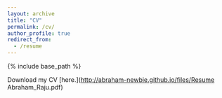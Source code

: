 ```yaml
---
layout: archive
title: "CV"
permalink: /cv/
author_profile: true
redirect_from:
  - /resume
---
```


{% include base_path %}

Download my CV [here.](http://abraham-newbie.github.io/files/Resume Abraham_Raju.pdf)
